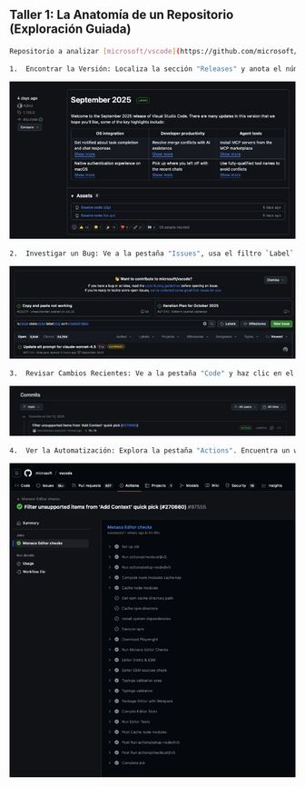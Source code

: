 ## Taller 1: La Anatomía de un Repositorio (Exploración Guiada)

```bash
Repositorio a analizar [microsoft/vscode](https://github.com/microsoft/vscode).
```

```bash
1.  Encontrar la Versión: Localiza la sección "Releases" y anota el número de la última versión.
```

<p align="center">
  <img src="./img/lab-01/answer-01.png" alt="answer-01ß" width="800">
</p>


```bash
2.  Investigar un Bug: Ve a la pestaña "Issues", usa el filtro `Label` y encuentra un `bug` abierto.
```

<p align="center">
  <img src="./img/lab-01/answer-02.png" alt="answer-01ß" width="800">
</p>


```bash
3.  Revisar Cambios Recientes: Ve a la pestaña "Code" y haz clic en el historial de "commits". ¿Quién hizo el último cambio en la rama principal?
```

<p align="center">
  <img src="./img/lab-01/answer-03.png" alt="answer-01ß" width="800">
</p>


```bash
4.  Ver la Automatización: Explora la pestaña "Actions". Encuentra un workflow de CI y observa sus pasos.
```

<p align="center">
  <img src="./img/lab-01/answer-04.png" alt="answer-01ß" width="800">
</p>